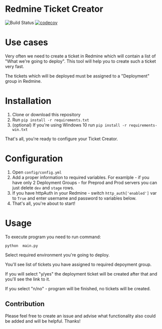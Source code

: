 # Redmine Ticket Creator

![Build Status](https://travis-ci.com/drholera/redmine-ticket-creator.svg?branch=master) [![codecov](https://codecov.io/gh/drholera/redmine-ticket-creator/branch/master/graph/badge.svg)](https://codecov.io/gh/drholera/redmine-ticket-creator)

# Use cases
Very often we need to create a ticket in Redmine which will contain a list of "What we're going to deploy". This tool will help you to create such a ticket very fast.

The tickets which will be deployed must be assigned to a "Deployment" group in Redmine. 

# Installation
1. Clone or download this repository
2. Run `pip install -r requirements.txt`
3. (optional) If you're using Windows 10 run `pip install -r requirements-win.txt`

That's all, you're ready to configure your Ticket Creator.

# Configuration

1. Open `config/config.yml`
2. Add a proper information to required variables. For examlple - if you have only 2 Deployment Groups - for Preprod and Prod servers you can just delete `dev` and `stage` rows. 
3. If you have httpAuth in your Redmine - switch `http_auth['enabled']` var to `True` and enter username and password to variables below.
4. That's all, you're about to start!

# Usage
To execute program you need to run command:

`python  main.py`

Select required environment you're going to deploy.

You'll see list of tickets you have assigned to required depoyment group. 

If you will select "y/yes" the deployment ticket will be created after that and you'll see the link to it.

If you select "n/no" - program will be finished, no tickets will be created.

## Contribution
Please feel free to create an issue and advise what functionality also could be added and will be helpful. Thanks!